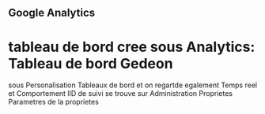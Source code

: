 ## Google Analytics
# tableau de bord cree sous Analytics: Tableau de bord Gedeon
sous Personalisation Tableaux de bord
et on regartde egalement Temps reel et Comportement
lID de suivi se trouve sur Administration Proprietes Parametres de la proprietes

